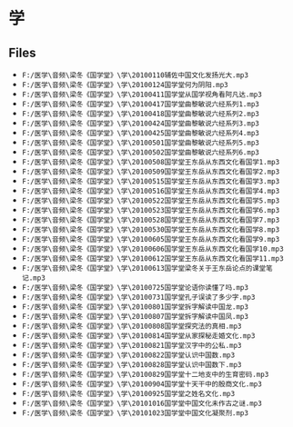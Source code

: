 # 学

## Files

- `F:/医学\音频\梁冬《国学堂》\学\20100110辅佐中国文化发扬光大.mp3`
- `F:/医学\音频\梁冬《国学堂》\学\20100124国学堂何为阴阳.mp3`
- `F:/医学\音频\梁冬《国学堂》\学\20100411国学堂从国学视角看阿凡达.mp3`
- `F:/医学\音频\梁冬《国学堂》\学\20100417国学堂曲黎敏说六经系列1.mp3`
- `F:/医学\音频\梁冬《国学堂》\学\20100418国学堂曲黎敏说六经系列2.mp3`
- `F:/医学\音频\梁冬《国学堂》\学\20100424国学堂曲黎敏说六经系列3.mp3`
- `F:/医学\音频\梁冬《国学堂》\学\20100425国学堂曲黎敏说六经系列4.mp3`
- `F:/医学\音频\梁冬《国学堂》\学\20100501国学堂曲黎敏说六经系列5.mp3`
- `F:/医学\音频\梁冬《国学堂》\学\20100502国学堂曲黎敏说六经系列6.mp3`
- `F:/医学\音频\梁冬《国学堂》\学\20100508国学堂王东岳从东西文化看国学1.mp3`
- `F:/医学\音频\梁冬《国学堂》\学\20100509国学堂王东岳从东西文化看国学2.mp3`
- `F:/医学\音频\梁冬《国学堂》\学\20100515国学堂王东岳从东西文化看国学3.mp3`
- `F:/医学\音频\梁冬《国学堂》\学\20100516国学堂王东岳从东西文化看国学4.mp3`
- `F:/医学\音频\梁冬《国学堂》\学\20100522国学堂王东岳从东西文化看国学5.mp3`
- `F:/医学\音频\梁冬《国学堂》\学\20100523国学堂王东岳从东西文化看国学6.mp3`
- `F:/医学\音频\梁冬《国学堂》\学\20100528国学堂王东岳从东西文化看国学7.mp3`
- `F:/医学\音频\梁冬《国学堂》\学\20100530国学堂王东岳从东西文化看国学8.mp3`
- `F:/医学\音频\梁冬《国学堂》\学\20100605国学堂王东岳从东西文化看国学9.mp3`
- `F:/医学\音频\梁冬《国学堂》\学\20100606国学堂王东岳从东西文化看国学10.mp3`
- `F:/医学\音频\梁冬《国学堂》\学\20100612国学堂王东岳从东西文化看国学11.mp3`
- `F:/医学\音频\梁冬《国学堂》\学\20100613国学堂梁冬关于王东岳论点的课堂笔记.mp3`
- `F:/医学\音频\梁冬《国学堂》\学\20100725国学堂论语你读懂了吗.mp3`
- `F:/医学\音频\梁冬《国学堂》\学\20100731国学堂孔子误读了多少字.mp3`
- `F:/医学\音频\梁冬《国学堂》\学\20100801国学堂拆字解读中国龙.mp3`
- `F:/医学\音频\梁冬《国学堂》\学\20100807国学堂拆字解读中国凤.mp3`
- `F:/医学\音频\梁冬《国学堂》\学\20100808国学堂探究法的真相.mp3`
- `F:/医学\音频\梁冬《国学堂》\学\20100814国学堂从家探秘走婚文化.mp3`
- `F:/医学\音频\梁冬《国学堂》\学\20100821国学堂汉字中的公私.mp3`
- `F:/医学\音频\梁冬《国学堂》\学\20100822国学堂认识中国数.mp3`
- `F:/医学\音频\梁冬《国学堂》\学\20100828国学堂认识中国数下.mp3`
- `F:/医学\音频\梁冬《国学堂》\学\20100829国学堂十二地支中的生育密码.mp3`
- `F:/医学\音频\梁冬《国学堂》\学\20100904国学堂十天干中的殷商文化.mp3`
- `F:/医学\音频\梁冬《国学堂》\学\20100925国学堂之姓名文化.mp3`
- `F:/医学\音频\梁冬《国学堂》\学\20101016国学堂中国文化未作古之谜.mp3`
- `F:/医学\音频\梁冬《国学堂》\学\20101023国学堂中国文化凝聚剂.mp3`
